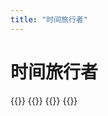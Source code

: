 ```yaml
---
title: "时间旅行者"
---
```


# 时间旅行者

{{<mangaimg src="manga/natsuichi/time-travel/1.jpg" alt="1">}}
{{<mangaimg src="manga/natsuichi/time-travel/2.jpg" alt="2">}}
{{<mangaimg src="manga/natsuichi/time-travel/3.jpg" alt="3">}}
{{<mangaimg src="manga/natsuichi/time-travel/4.jpg" alt="4">}}